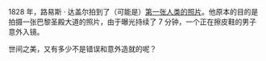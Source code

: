 1828 年，路易斯 · 达盖尔拍到了（可能是）[第一张人类的照片](https://en.wikipedia.org/wiki/File:Boulevard_du_Temple_by_Daguerre.jpg)。他原本的目的是拍摄一张巴黎圣殿大道的照片，由于曝光持续了 7 分钟，一个正在擦皮鞋的男子意外入镜。

世间之美，又有多少不是错误和意外造就的呢？